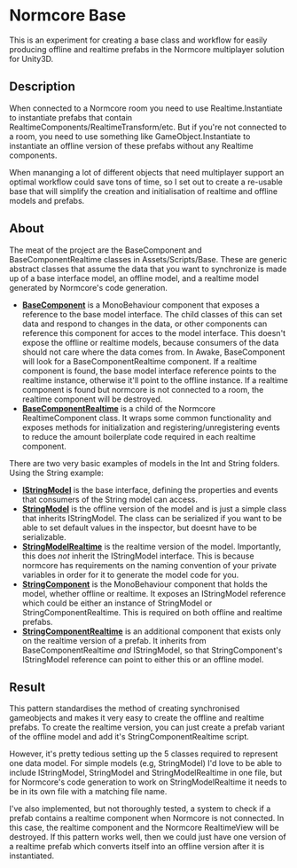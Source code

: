 # Normcore Base

This is an experiment for creating a base class and workflow for easily producing offline and realtime prefabs in the Normcore multiplayer solution for Unity3D. 

## Description

When connected to a Normcore room you need to use Realtime.Instantiate to instantiate prefabs that contain RealtimeComponents/RealtimeTransform/etc. But if you're not connected to a room, you need to use something like GameObject.Instantiate to instantiate an offline version of these prefabs without any Realtime components.

When mananging a lot of different objects that need multiplayer support an optimal workflow could save tons of time, so I set out to create a re-usable base that will simplify the creation and initialisation of realtime and offline models and prefabs. 

## About

The meat of the project are the BaseComponent and BaseComponentRealtime classes in Assets/Scripts/Base. These are generic abstract classes that assume the data that you want to synchronize is made up of a base interface model, an offline model, and a realtime model generated by Normcore's code generation. 

- [**BaseComponent**](Assets/Scripts/Base/BaseComponent.cs) is a MonoBehaviour component that exposes a reference to the base model interface. The child classes of this can set data and respond to changes in the data, or other components can reference this component for acces to the model interface. This doesn't expose the offline or realtime models, because consumers of the data should not care where the data comes from. In Awake, BaseComponent will look for a BaseComponentRealtime component. If a realtime component is found, the base model interface reference points to the realtime instance, otherwise it'll point to the offline instance. If a realtime component is found but normcore is not connected to a room, the realtime component will be destroyed.
- [**BaseComponentRealtime**](Assets/Scripts/Base/BaseComponentRealtime.cs) is a child of the Normcore RealtimeComponent class. It wraps some common functionality and exposes methods for initialization and registering/unregistering events to reduce the amount boilerplate code required in each realtime component.

There are two very basic examples of models in the Int and String folders. Using the String example:
- [**IStringModel**](Assets/Scripts/String/IStringModel.cs) is the base interface, defining the properties and events that consumers of the String model can access.
- [**StringModel**](Assets/Scripts/String/StringModel.cs) is the offline version of the model and is just a simple class that inherits IStringModel. The class can be serialized if you want to be able to set default values in the inspector, but doesnt have to be serializable.
- [**StringModelRealtime**](Assets/Scripts/String/StringModelRealtime.cs) is the realtime version of the model. Importantly, this does *not* inherit the IStringModel interface. This is because normcore has requirements on the naming convention of your private variables in order for it to generate the model code for you. 
- [**StringComponent**](Assets/Scripts/String/StringComponent.cs) is the MonoBehaviour component that holds the model, whether offline or realtime. It exposes an IStringModel reference which could be either an instance of StringModel or StringComponentRealtime. This is required on both offline and realtime prefabs.
- [**StringComponentRealtime**](Assets/Scripts/String/StringComponentRealtime.cs) is an additional component that exists only on the realtime version of a prefab. It inherits from BaseComponentRealtime *and* IStringModel, so that StringComponent's IStringModel reference can point to either this or an offline model.

## Result

This pattern standardises the method of creating synchronised gameobjects and makes it very easy to create the offline and realtime prefabs. To create the realtime version, you can just create a prefab variant of the offline model and add it's StringComponentRealtime script. 

However, it's pretty tedious setting up the 5 classes required to represent one data model. For simple models (e.g, StringModel) I'd love to be able to include IStringModel, StringModel and StringModelRealtime in one file, but for Normcore's code generation to work on StringModelRealtime it needs to be in its own file with a matching file name. 

I've also implemented, but not thoroughly tested, a system to check if a prefab contains a realtime component when Normcore is not connected. In this case, the realtime component and the Normcore RealtimeView will be destroyed. If this pattern works well, then we could just have one version of a realtime prefab which converts itself into an offline version after it is instantiated.
